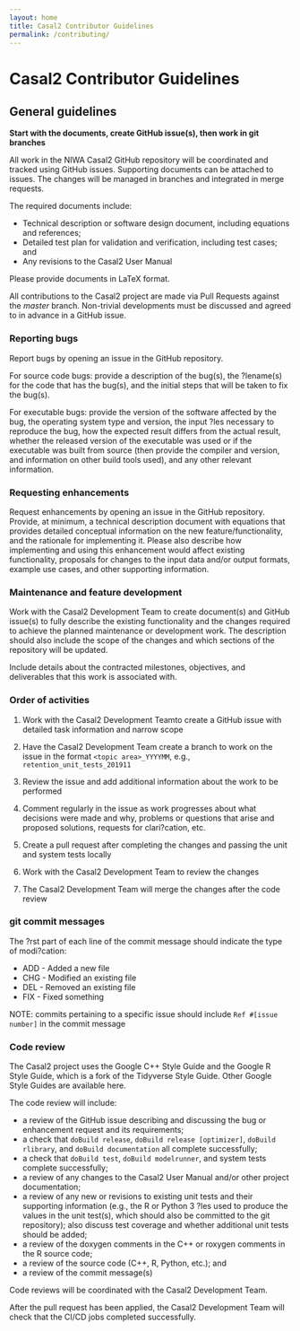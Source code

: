 ```yaml
---
layout: home
title: Casal2 Contributor Guidelines
permalink: /contributing/
---
```


# Casal2 Contributor Guidelines

## General guidelines

**Start with the documents, create GitHub issue(s), then work in git branches**

All work in the NIWA Casal2 GitHub repository will be coordinated and tracked using GitHub issues. Supporting documents can be attached to issues. The changes will be managed in branches and integrated in merge requests.

The required documents include:

- Technical description or software design document, including equations and references;
- Detailed test plan for validation and verification, including test cases; and
- Any revisions to the Casal2 User Manual

Please provide documents in LaTeX format.

All contributions to the Casal2 project are made via Pull Requests against the *master* branch. Non-trivial developments must be discussed and agreed to in advance in a GitHub issue.

### Reporting bugs

Report bugs by opening an issue in the GitHub repository.

For source code bugs: provide a description of the bug(s), the ?lename(s) for the code that has the bug(s), and the initial steps that will be taken to fix the bug(s).

For executable bugs: provide the version of the software affected by the bug, the operating system type and version, the input ?les necessary to reproduce the bug, how the expected result differs from the actual result, whether the released version of the executable was used or if the executable was built from source (then provide the compiler and version, and information on other build tools used), and any other relevant information.

### Requesting enhancements

Request enhancements by opening an issue in the GitHub repository. Provide, at minimum, a technical description document with equations that provides detailed conceptual information on the new feature/functionality, and the rationale for implementing it. Please also describe how implementing and using this enhancement would affect existing functionality, proposals for changes to the input data and/or output formats, example use cases, and other supporting information.

### Maintenance and feature development

Work with the Casal2 Development Team to create document(s) and GitHub issue(s) to fully describe the existing functionality and the changes required to achieve the planned maintenance or development work. The description should also include the scope of the changes and which sections of the repository will be updated.

Include details about the contracted milestones, objectives, and deliverables that this work is associated with.

### Order of activities

1. Work with the Casal2 Development Teamto create a GitHub issue with detailed task information and narrow scope

2. Have the Casal2 Development Team create a branch to work on the issue in the format `<topic area>_YYYYMM`, e.g., `retention_unit_tests_201911`

3. Review the issue and add additional information about the work to be performed

4. Comment regularly in the issue as work progresses about what decisions were made and why, problems or questions that arise and proposed solutions, requests for clari?cation, etc.

5. Create a pull request after completing the changes and passing the unit and system tests locally

6. Work with the Casal2 Development Team to review the changes

7. The Casal2 Development Team will merge the changes after the code review

### git commit messages

The ?rst part of each line of the commit message should indicate the type of modi?cation:

- ADD - Added a new file
- CHG - Modified an existing file
- DEL - Removed an existing file
- FIX - Fixed something

NOTE: commits pertaining to a specific issue should include `Ref #[issue number]` in the commit message

### Code review

The Casal2 project uses the Google C++ Style Guide and the Google R Style Guide, which is a fork of the Tidyverse Style Guide. Other Google Style Guides are available here.

The code review will include:

- a review of the GitHub issue describing and discussing the bug or enhancement request and its requirements;
- a check that `doBuild release`, `doBuild release [optimizer]`, `doBuild rlibrary`, and `doBuild documentation` all complete successfully;
- a check that `doBuild test`, `doBuild modelrunner`, and system tests complete successfully;
- a review of any changes to the Casal2 User Manual and/or other project documentation;
- a review of any new or revisions to existing unit tests and their supporting information (e.g., the R or Python 3 ?les used to produce the values in the unit test(s), which should also be committed to the git repository); also discuss test coverage and whether additional unit tests should be added;
- a review of the doxygen comments in the C++ or roxygen comments in the R source code;
- a review of the source code (C++, R, Python, etc.); and
- a review of the commit message(s)

Code reviews will be coordinated with the Casal2 Development Team.

After the pull request has been applied, the Casal2 Development Team will check that the CI/CD jobs completed successfully.



